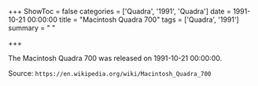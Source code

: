 +++
ShowToc = false
categories = ['Quadra', '1991', 'Quadra']
date = 1991-10-21 00:00:00
title = "Macintosh Quadra 700"
tags = ['Quadra', '1991']
summary = " "

+++

The Macintosh Quadra 700 was released on 1991-10-21 00:00:00.

Source: `https://en.wikipedia.org/wiki/Macintosh_Quadra_700`


